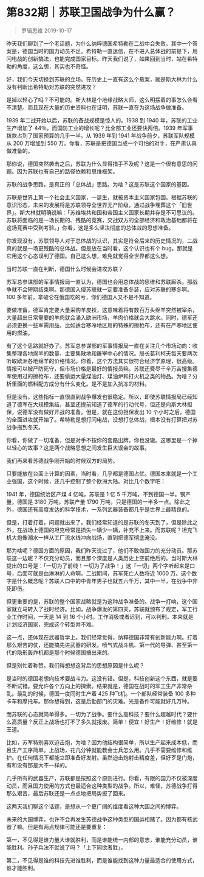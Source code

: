 # 第832期｜苏联卫国战争为什么赢？
> 罗辑思维
2019-10-17

昨天我们聊到了一个老话题，为什么纳粹德国希特勒在二战中会失败。其中一个答案是，德国当时的国力动员不足。希特勒一直迷信，在不进入总体战的前提下，用闪电战的创新搞法，也能完成国家目标。昨天我们说了，如果回到当时，站在希特勒的角度，这么想，其实也不奇怪。

好，我们今天切换到苏联的立场。在历史上一直有这么个悬案，就是斯大林为什么没有判断出希特勒对苏联的突然进攻？

是掉以轻心了吗？不可能的。斯大林是个地缘战略大师，这么明摆着的事怎么会看不清楚。而且现在大量的历史资料也在证明，苏联一直在为这场战争做准备。

1939 年二战开始以后，苏联的备战规模是惊人的。1938 到 1940 年，苏联的工业生产增加了 44％，而国防工业的增长呢？比全部工业还要快两倍。1939 年军事拨款占到了国家预算的几乎一半。从 1939 年到 1941 年战争前夕，苏联军队规模从 200 万增加到 550 万。你看，苏联是把德国当成一个可怕的对手，在严肃认真做准备的。

那你说，德国突然袭击之后，苏联为什么显得措手不及呢？这是一个很有意思的问题。因为苏联也有自己的路径依赖和思维框架。

苏联的战争思路，是真正的「总体战」思路。为啥？这是苏联这个国家的基因。

苏联是世界上第一个社会主义国家，一诞生，就被资本主义国家包围。根据苏联的意识形态，未来的发展将是苏联领导全世界无产阶级，通过战争埋葬这个「旧世界」。斯大林就明确说嘛：「苏维埃共和国和帝国主义国家长期并存是不可思议的。苏联将面临的是一场长期的、残酷的竞赛，交战双方的全部经济和政治基础都将在这场竞赛中受到考验。」你看，这是多么坚决彻底的总体战的思想准备。

你发现没有，苏联领导人对于总体战的认识，其实是符合后来的历史情况的，二战真的就是一场更残酷的总体战。但是放在当时看，这个认识也有个 bug。那就是它用这个心态误判了德国。自己这么想，难免就觉得全世界都这么想。

当时苏联一直在判断，德国什么时候会进攻苏联？

苏军总参谋部的军事情报局一直认为，德国也会用总体战的思维和苏联厮杀。那战争就不会短期结束啊。那德国入侵苏联就一定要准备冬装，应对苏联的寒冬啊。100 多年前，拿破仑在俄国吃的亏，你们德国人又不是不知道。

要做准备，德军肯定要大量采购羊皮袄，这意味着将有数百万头绵羊突然被宰杀，大量超出日常需要的羊肉就会涌入欧洲市场，羊肉价格就会大跳水。同时，德军还必须更换一些军需用品，比如适合寒冷地区用的特殊的擦枪布，还有在严寒地区使用的燃油。

有了这个思路就好办了。苏军总参谋部的军事情报局一直在关注几个市场动向：收集整理各地绵羊的数量、主要集散地和屠宰中心的情况。局长葛利柯夫每天要两次听取欧洲各地绵羊的价格情况。你看，这个方法其实很符合经济学原理，很高级。情报可以被严防死守，但市场价格是最好的情报员嘛。苏联还费尽千辛万苦搜集德军使用过的擦枪布，还要偷运大量煤油灯、煤油炉和打火机之类的物品。为啥？分析里面的燃料配方成分有什么变化。是不是加入抗冻的材料。

但是没有。这些指标一直很直到战争爆发也很稳定。所以，即使苏联情报局已经知道了德军在大规模集结，甚至还提前知道了德军的行动代号，但还是向斯大林担保，说德军没有做好开战的准备。但是，就在这份担保发出 10 个小时之后，德国的全面进攻就开始了。希特勒是想打闪电战，没想打总体战，根本没有打算把对苏战争拖到冬天。

你看，你做了一切准备，但是对手不按你的套路出牌，你也没辙。这哪里是一个掉以轻心的故事？这是两个战略思想之间发生巨大误会的故事。

我们再来看苏德战争刚开始的时候双方的局势。

只要能放在台面上计算的因素，当时看，几乎都是德国占优。德国本来就是一个工业强国，这个时候，还几乎控制了整个欧洲大陆。对比几个数字吧：

1941 年，德国统治区产煤 4 亿吨，苏联是 1 亿 5 千万吨，不到德国一半。钢产量，德国是 3180 万吨，苏联产量 1790 万吨，只是德国的一半多一点。除此之外，德国还有高度发达的科学技术，一系列武器装备都几乎是世界上最精良的。

但是，打着打着，问题就出来了。我们经常知道的是苏联的冬天到了，但是除此之外，在战场上德国的坦克经常是损失一辆少一辆，补充不上来。而苏联呢？坦克飞机大炮像潮水一样从工厂流水线冲向战场，直到把德军彻底淹没。

那为啥呢？德国方面的原因，我们昨天说过了，他们不敢做国力的充分动员。那苏联这一边呢？不仅充分动员，而且那个深度是人类历史上空前绝后的。当时斯大林提出的口号是：「一切为了前线！一切为了战争！」这「一切」两个字听起来是口号，后面可就是血淋淋的人命啊。二战期间，苏军死亡人数将近 1000 万。这个数字是什么概念呢？苏联人口中的中青年男子也就五六千万，其中一半，在战争中非死即伤。

但更重要的是，苏联的整个国家战略就是为这种战争准备的。战争一打响，这个国家就立马转入了战时经济。比如，战争爆发的第四天，苏联就颁布了规定，军工行业工作时间，一天是 14 到 16 个小时。工作消极或者迟到，可以判刑。本来就是计划经济国家，完成这个转型并不难。

这一点，还体现在武器哲学上。我们经常觉得，纳粹德国非常有创新能力啊。打着那么艰苦的仗，还能搞先进武器的研发。喷气式战斗机、第一代的导弹、甚至第一代的隐形轰炸机都是那个时候德国搞出来的。

但是别忙着称赞。我们得想想这背后的思想原因是什么呢？

是当时的德国老想向技术要战斗力。这没有错。但是，科技创新这个东西，就是要不断试错。要允许各个方向上的探索。结果就是，德国在战时的军工生产非常杂乱。最乱的时候，德国一度同时生产着 425 种飞机。一个部队经常装备 100 多种卡车和摩托车。那你想得到，这是后勤部门的灾难。光是备件可能就好几万种。

而苏联的心态就简单得多。一切为了战争。要什么高科技？要什么超越时代？要什么高质量？反正上战场也打不了多久就报废。简单！便宜！好生产！好维修！就是王道。

比如，苏军特别喜欢迫击炮，为啥？因为他结构很简单，所以生产起来成本低，而且生产工序简单。上战场，花几分钟就能教会士兵怎么用。几乎不需要维修和维护。在任何情况下都能立即准备好发射。虽然迫击炮射击精度差，但好歹是门炮，有和没有那是大不一样的。

几乎所有的武器生产，苏联都是按照这个原则进行。你看，有限的国力不仅被深度动员，而且国力使用的方式也最适合这种类型的战争。所以，难怪，苏德战争打得那么艰苦，最后苏联还是一点点地把局势扳了回来。

这两天我们聊这个话题，是想从一个更广阔的维度看这种大国之间的博弈。

未来的大国博弈，也许不会再发生苏德战争这种类型的国运相赌了。因为都有核武器了嘛。但是有两点规律可能还是要重复：

第一，不见得是谁力量大谁就胜利，而是谁能统一内部的意志，谁能充分动员，谁能胜利。孙子兵法不就说了吗？「上下同欲者胜」。

第二，不见得是谁的科技先进谁胜利，而是谁能找到这种力量最适合的使用方式，谁才能胜利。

